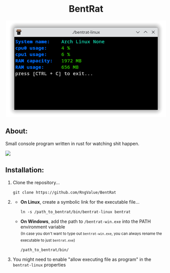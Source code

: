 <h1 align=center>BentRat</h1>
<p align=center><img src="https://github.com/RngValue/BentRat/blob/main/readme_res/bentrat_in_action.png"></p>
<h2>About:</h2>
<p>Small console program written in rust for watching shit happen.</p>
<img width=120 src="https://c.tenor.com/jomR5uqWXzMAAAAd/real-horizontally-spinning-rat.gif">
<h2>Installation:</h2>
<ol>
  <li>Clone the repository...<br><pre><code>git clone https://github.com/RngValue/BentRat</code></pre></li>
  <li><ul><li><strong>On Linux</strong>, create a symbolic link for the executable file...<br><pre><code>ln -s /path_to_bentrat/bin/bentrat-linux bentrat</code></pre></li>
<li><strong>On Windows</strong>, add the path to <code>/bentrat-win.exe</code> into the PATH environment variable<br><sub>(In case you don't want to type out <code>bentrat-win.exe</code>, you can always rename the executable to just <code>bentrat.exe</code>)</sub><br><pre><code>/path_to_bentrat/bin/</code></pre></li></ul></li>
  <li>You might need to enable "allow executing file as program" in the <code>bentrat-linux</code> properties</li>
</ol>
